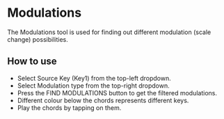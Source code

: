 # Modulations
The Modulations tool is used for finding out different modulation (scale change) possibilities.

## How to use
* Select Source Key (Key1) from the top-left dropdown.
* Select Modulation type from the top-right dropdown.
* Press the FIND MODULATIONS button to get the filtered modulations.
* Different colour below the chords represents different keys.
* Play the chords by tapping on them.
